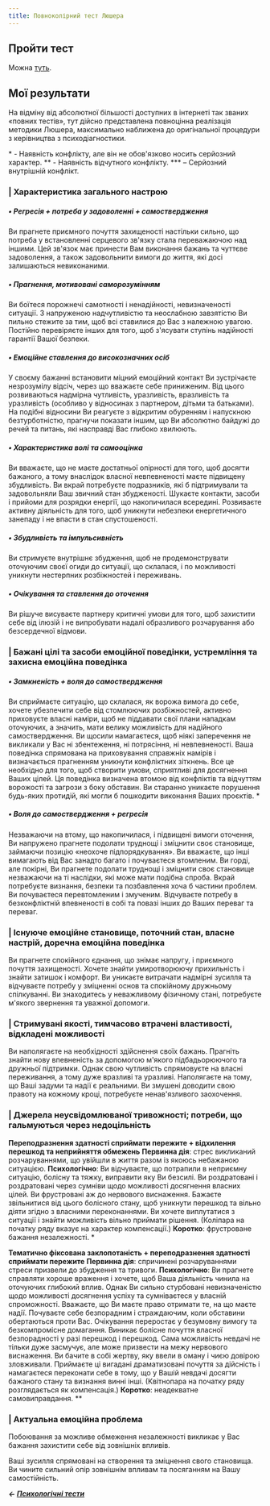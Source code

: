 ```yaml
---
title: Повноколірний тест Люшера
---
```


## Пройти тест
Можна [туть](https://psytests.org/luscher/fullcolor.html).

## Мої результати

На відміну від абсолютної більшості доступних в інтернеті так званих «повних тестів», тут дійсно представлена повноцінна реалізація методики Люшера, максимально наближена до оригінальної процедури з керівництва з психодіагностики.

\* - Наявність конфлікту, але він не обов'язково носить серйозний характер.
\*\* - Наявність відчутного конфлікту.
\*\*\* – Серйозний внутрішній конфлікт.

### | Характеристика загального настрою
##### • Регресія + потреба у задоволенні + самоствердження
Ви прагнете приємного почуття захищеності настільки сильно, що потреба у встановленні серцевого зв'язку стала переважаючою над іншими. Цей зв'язок має принести Вам виконання бажань та чуттєве задоволення, а також задовольнити вимоги до життя, які досі залишаються невиконаними.

##### • Прагнення, мотивовані саморозумінням
Ви боїтеся порожнечі самотності і ненадійності, невизначеності ситуації. З напруженою надчутливістю та неослабною завзятістю Ви пильно стежите за тим, щоб всі ставилися до Вас з належною увагою. Постійно перевіряєте інших для того, щоб з'ясувати ступінь надійності гарантії Вашої безпеки.

##### • Емоційне ставлення до високозначних осіб
У своєму бажанні встановити міцний емоційний контакт Ви зустрічаєте незрозумілу відсіч, через що вважаєте себе приниженим. Від цього розвиваються надмірна чутливість, уразливість, вразливість та уразливість (особливо у відносинах з партнером, дітьми та батьками). На подібні відносини Ви реагуєте з відкритим обуренням і напускною безтурботністю, прагнучи показати іншим, що Ви абсолютно байдужі до речей та питань, які насправді Вас глибоко хвилюють.

##### • Характеристика волі та самооцінка
Ви вважаєте, що не маєте достатньої опірності для того, щоб досягти бажаного, а тому внаслідок власної невпевненості маєте підвищену збудливість. Ви вкрай потребуєте подразників, які б підтримували та задовольняли Ваш звичний стан збудженості. Шукаєте контакти, засоби і прийоми для розрядки енергії, що накопичилася всередині. Розвиваєте активну діяльність для того, щоб уникнути небезпеки енергетичного занепаду і не впасти в стан спустошеності.

##### • Збудливість та імпульсивність
Ви стримуєте внутрішнє збудження, щоб не продемонструвати оточуючим своєї огиди до ситуації, що склалася, і по можливості уникнути нестерпних розбіжностей і переживань.

##### • Очікування та ставлення до оточення
Ви рішуче висуваєте партнеру критичні умови для того, щоб захистити себе від ілюзій і не випробувати надалі образливого розчарування або безсердечної відмови.

### | Бажані цілі та засоби емоційної поведінки, устремління та захисна емоційна поведінка

##### • Замкненість + воля до самоствердження
Ви сприймаєте ситуацію, що склалася, як ворожа вимога до себе, хочете убезпечити себе від стомлюючих розбіжностей, активно приховуєте власні наміри, щоб не піддавати свої плани нападкам оточуючих, а значить, мати велику можливість для надійного самоствердження. Ви щосили намагаєтеся, щоб ніякі заперечення не викликали у Вас ні збентеження, ні потрясіння, ні невпевненості. Ваша поведінка спрямована на приховування справжніх намірів і визначається прагненням уникнути конфліктних зіткнень. Все це необхідно для того, щоб створити умови, сприятливі для досягнення Ваших цілей. Ця поведінка визначена втомою від конфліктів та відчуттям ворожості та загрози з боку обставин. Ви старанно уникаєте порушення будь-яких протидій, які могли б пошкодити виконання Ваших проєктів. *

##### • Воля до самоствердження + регресія
Незважаючи на втому, що накопичилася, і підвищені вимоги оточення, Ви напружено прагнете подолати труднощі і зміцнити своє становище, займаючи позицію «неохоче підпорядкування». Ви вважаєте, що інші вимагають від Вас занадто багато і почуваєтеся втомленим. Ви горді, але покірні, Ви прагнете подолати труднощі і зміцнити своє становище незважаючи на ті наслідки, які може мати подібна спроба. Вкрай потребуєте визнання, безпеки та позбавлення хоча б частини проблем. Ви почуваєтеся перевтомленим і змученим. Відчуваєте потребу в безконфліктній впевненості в собі та повазі інших до Ваших переваг та переваг.

### | Існуюче емоційне становище, поточний стан, власне настрій, доречна емоційна поведінка

Ви прагнете спокійного єднання, що знімає напругу, і приємного почуття захищеності. Хочете знайти умиротворюючу прихильність і знайти затишок і комфорт. Ви уникаєте витрачати надмірні зусилля та відчуваєте потребу у зміцненні основ та спокійному дружньому спілкуванні. Ви знаходитесь у неважливому фізичному стані, потребуєте м'якого звернення та уважної допомоги.

### | Стримувані якості, тимчасово втрачені властивості, відкладені можливості

Ви наполягаєте на необхідності здійснення своїх бажань. Прагніть знайти нову впевненість за допомогою м'якого підбадьорюючого та дружньої підтримки. Однак свою чутливість спрямовуєте на власні переживання, а тому дуже вразливі та уразливі. Наполягаєте на тому, що Ваші задуми та надії є реальними. Ви змушені доводити свою правоту на кожному кроці, потребуєте ненав'язливого заохочення.

### | Джерела неусвідомлюваної тривожності; потреби, що гальмуються через недоцільність

**Переподразнення здатності сприймати пережите + відхилення перешкод та неприйняття обмежень**
**Первинна дія**: стрес викликаний розчаруваннями, що увійшли в життя разом із якоюсь небажаною ситуацією.
**Психологічно**: Ви відчуваєте, що потрапили в неприємну ситуацію, болісну та тяжку, виправити яку Ви безсилі. Ви роздратовані і роздратовані через сумніви щодо можливості досягнення власних цілей. Ви фрустровані аж до нервового виснаження. Бажаєте звільнитися від цього болісного стану, щоб уникнути перешкод та вільно діяти згідно з власними переконаннями. Ви хочете виплутатися з ситуації і знайти можливість вільно приймати рішення. (Коліпара на початку ряду вказує на характер компенсації.)
**Коротко**: фрустроване бажання незалежності. *

**Тематично фіксована заклопотаність + переподразнення здатності сприймати пережите**
**Первинна дія**: спричинені розчаруваннями стреси призвели до збудження та тривоги.
**Психологічно**: Ви прагнете справляти хороше враження і хочете, щоб Ваша діяльність чинила на оточуючих глибокий вплив. Однак Ви сильно стурбовані невизначеністю щодо можливості досягнення успіху та сумніваєтеся у власній спроможності. Вважаєте, що Ви маєте право отримати те, на що маєте надії. Почуваєте себе безпорадним і страждаючим, коли обставини обертаються проти Вас. Очікування переростає у безумовну вимогу та безкомпромісне домагання. Виникає болісне почуття власної безпорадності у разі перешкод і перешкод. Сама можливість невдачі не тільки дуже засмучує, але може призвести на межу нервового виснаження. Ви бачите в собі жертву, яку ввели в оману і чиєю довірою зловживали. Приймаєте ці вигадані драматизовані почуття за дійсність і намагаєтеся переконати себе в тому, що у Вашій невдачі досягти бажаного стану та визнання винні інші. (Квітнопара на початку ряду розглядається як компенсація.)
**Коротко**: неадекватне самовиправдання. **

### | Актуальна емоційна проблема
Побоювання за можливе обмеження незалежності викликає у Вас бажання захистити себе від зовнішніх впливів.

Ваші зусилля спрямовані на створення та зміцнення свого становища. Ви чините сильний опір зовнішнім впливам та посяганням на Вашу самостійність.

***← [Психологічні тести](/psycho)***